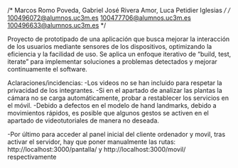 /*  Marcos Romo Poveda, Gabriel José Rivera Amor, Luca Petidier Iglesias */
/*  100496072@alumnos.uc3m.es 100477706@alumnos.uc3m.es 100496633@alumnos.uc3m.es */


Proyecto de prototipado de una aplicación que busca mejorar la interacción de los usuarios mediante sensores de los dispositivos, optimizando la eficiencia y la facilidad de uso. Se aplica un enfoque iterativo de “build, test, iterate” para implementar soluciones a problemas detectados y mejorar continuamente el software.


Aclaraciones/incidencias:
-Los videos no se han incluido para respetar la privacidad de los integrantes.
-Si en el apartado de analizar las plantas la cámara no se carga automáticamente, probar a restablecer los servicios en el móvil.
-Debido a defectos en el modelo de hand landmarks, debido a movimientos rápidos, es posible que algunos gestos se activen en el apartado de videotutoriales de manera no deseada.

-Por último para acceder al panel inicial del cliente ordenador y movil, tras activar el servidor, hay que poner manualmente las rutas: http://localhost:3000/pantalla/ y http://localhost:3000/movil/ respectivamente

